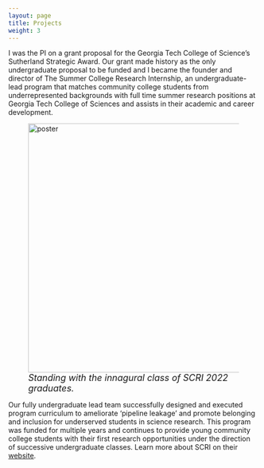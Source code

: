 ```yaml
---
layout: page
title: Projects
weight: 3
---
```


I was the PI on a grant proposal for the Georgia Tech College of Science’s Sutherland Strategic Award. Our grant made history as the only undergraduate proposal to be funded and I became the founder and director of The Summer College Research Internship, an undergraduate-lead program that matches community college students from underrepresented backgrounds with full time summer research positions at Georgia Tech College of Sciences and assists in their academic and career development.

<figure>
    <img src="{{ site.url }}/public/images/scri2.jpg" alt="poster" width="500px"/>
    <figcaption><i style='font-size: 18px'>Standing with the innagural class of SCRI 2022 graduates.</i></figcaption>
</figure>

Our fully undergraduate lead team successfully designed and executed program curriculum to ameliorate ‘pipeline leakage’ and promote belonging and inclusion for underserved students in science research. This program was funded for multiple years and continues to provide young community college students with their first research opportunities under the direction of successive undergraduate classes. Learn more about SCRI on their [website](https://scri.cos.gatech.edu/).
